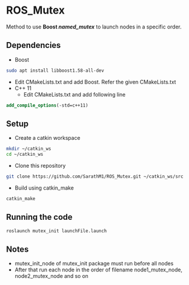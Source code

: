# ROS_Mutex
Method to use **Boost _named_mutex_** to launch nodes in a specific order.

## Dependencies
- Boost
```sh
sudo apt install libboost1.58-all-dev
```
  - Edit CMakeLists.txt and add Boost. Refer the given CMakeLists.txt
- C++ 11
  - Edit CMakeLists.txt and add following line
```cmake
add_compile_options(-std=c++11)
```

## Setup
- Create a catkin workspace
```sh
mkdir ~/catkin_ws
cd ~/catkin_ws
```
- Clone this repository
```sh
git clone https://github.com/SarathM1/ROS_Mutex.git ~/catkin_ws/src
```
- Build using catkin_make
```sh
catkin_make
```

## Running the code
```sh
roslaunch mutex_init launchFile.launch
```

## Notes
- mutex_init_node of mutex_init package must run before all nodes
- After that run each node in the order of filename node1_mutex_node, node2_mutex_node and so on

